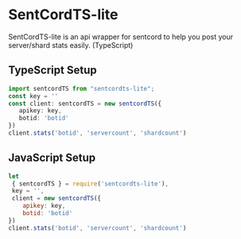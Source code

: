 # SentCordTS-lite
 SentCordTS-lite is an api wrapper for sentcord to help you post your server/shard stats easily. (TypeScript)

 ## TypeScript Setup
 ```typescript
import sentcordTS from "sentcordts-lite";
const key = ''
const client: sentcordTS = new sentcordTS({
    apikey: key,
    botid: 'botid'
})
client.stats('botid', 'servercount', 'shardcount')
```

## JavaScript Setup
```javascript
let
 { sentcordTS } = require('sentcordts-lite'),
 key = '',
 client = new sentcordTS({
    apikey: key,
    botid: 'botid'
})
client.stats('botid', 'servercount', 'shardcount')
```
